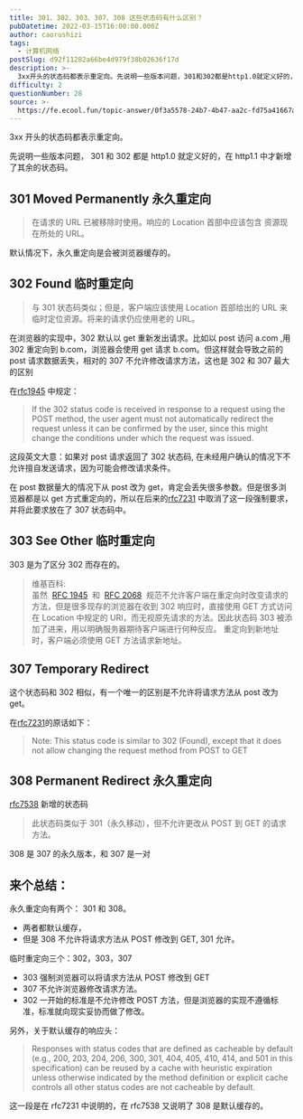 ```yaml
---
title: 301、302、303、307、308 这些状态码有什么区别？
pubDatetime: 2022-03-15T16:00:00.000Z
author: caorushizi
tags:
  - 计算机网络
postSlug: d92f11282a66be4d979f38b02636f17d
description: >-
  3xx开头的状态码都表示重定向。先说明一些版本问题，301和302都是http1.0就定义好的，在http1.1中才新增了其余的状态码。301MovedPermanently永久重定向--------
difficulty: 2
questionNumber: 28
source: >-
  https://fe.ecool.fun/topic-answer/0f3a5578-24b7-4b47-aa2c-fd75a41667a5?orderBy=updateTime&order=desc&tagId=16
---
```


3xx 开头的状态码都表示重定向。

先说明一些版本问题， 301 和 302 都是 http1.0 就定义好的，在 http1.1 中才新增了其余的状态码。

## 301 Moved Permanently 永久重定向

> 在请求的 URL 已被移除时使用。响应的 Location 首部中应该包含 资源现在所处的 URL。

默认情况下，永久重定向是会被浏览器缓存的。

## 302 Found 临时重定向

> 与 301 状态码类似；但是，客户端应该使用 Location 首部给出的 URL 来临时定位资源。将来的请求仍应使用老的 URL。

在浏览器的实现中，302 默认以 get 重新发出请求。比如以 post 访问 a.com ,用 302 重定向到 b.com，浏览器会使用 get 请求 b.com。但这样就会导致之前的 post 请求数据丢失，相对的 307 不允许修改请求方法，这也是 302 和 307 最大的区别

在[rfc1945](https://tools.ietf.org/html/rfc1945) 中规定：

> If the 302 status code is received in response to a request using the POST method, the user agent must not automatically redirect the request unless it can be confirmed by the user, since this might change the conditions under which the request was issued.

这段英文大意：如果对 post 请求返回了 302 状态码, 在未经用户确认的情况下不允许擅自发送请求，因为可能会修改请求条件。

在 post 数据量大的情况下从 post 改为 get，肯定会丢失很多参数。但是很多浏览器都是以 get 方式重定向的，所以在后来的[rfc7231](https://tools.ietf.org/html/rfc7231#section-6.4.4) 中取消了这一段强制要求，并将此要求放在了 307 状态码中。

## 303 See Other 临时重定向

303 是为了区分 302 而存在的。

> 维基百科:  
> 虽然  [RFC 1945](https://tools.ietf.org/html/rfc1945)  和  [RFC 2068](https://tools.ietf.org/html/rfc2068)  规范不允许客户端在重定向时改变请求的方法，但是很多现存的浏览器在收到 302 响应时，直接使用 GET 方式访问在 Location 中规定的 URI，而无视原先请求的方法。因此状态码 303 被添加了进来，用以明确服务器期待客户端进行何种反应。 重定向到新地址时，客户端必须使用 GET 方法请求新地址。

## 307 Temporary Redirect

这个状态码和 302 相似，有一个唯一的区别是不允许将请求方法从 post 改为 get。

在[rfc7231](https://tools.ietf.org/html/rfc7231#section-6.4.4)的原话如下：

> Note: This status code is similar to 302 (Found), except that it does not allow changing the request method from POST to GET

## 308 Permanent Redirect 永久重定向

[rfc7538](https://tools.ietf.org/html/rfc7538) 新增的状态码

> 此状态码类似于 301（永久移动），但不允许更改从 POST 到 GET 的请求方法。

308 是 307 的永久版本，和 307 是一对

## 来个总结：

永久重定向有两个： 301 和 308。

- 两者都默认缓存，
- 但是 308 不允许将请求方法从 POST 修改到 GET, 301 允许。

临时重定向三个：302，303，307

- 303 强制浏览器可以将请求方法从 POST 修改到 GET
- 307 不允许浏览器修改请求方法。
- 302 一开始的标准是不允许修改 POST 方法，但是浏览器的实现不遵循标准，标准就向现实妥协而做了修改。

另外，关于默认缓存的响应头：

> Responses with status codes that are defined as cacheable by default (e.g., 200, 203, 204, 206, 300, 301, 404, 405, 410, 414, and 501 in this specification) can be reused by a cache with heuristic expiration unless otherwise indicated by the method definition or explicit cache controls all other status codes are not cacheable by default.

这一段是在 rfc7231 中说明的，在 rfc7538 又说明了 308 是默认缓存的。
